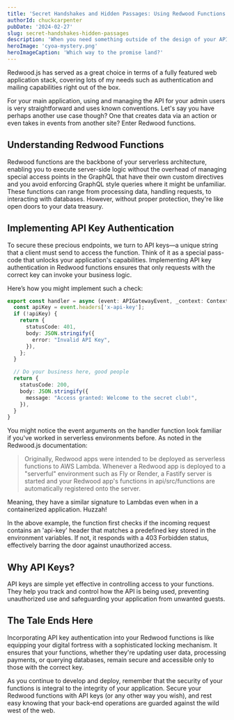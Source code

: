 ```yaml
---
title: 'Secret Handshakes and Hidden Passages: Using Redwood Functions'
authorId: chuckcarpenter
pubDate: '2024-02-27'
slug: secret-handshakes-hidden-passages
description: 'When you need something outside of the design of your API, actions in functions can be exposed.'
heroImage: 'cyoa-mystery.png'
heroImageCaption: 'Which way to the promise land?'
---
```


Redwood.js has served as a great choice in terms of a fully featured web application stack, covering lots of my needs such as authentication and mailing capabilities right out of the box. 

For your main application, using and managing the API for your admin users is very straightforward and uses known conventions. Let's say you have perhaps another use case though? One that creates data via an action or even takes in events from another site? Enter Redwood functions.

## Understanding Redwood Functions

Redwood functions are the backbone of your serverless architecture, enabling you to execute server-side logic without the overhead of managing special access points in the GraphQL that have their own custom directives and you avoid enforcing GraphQL style queries where it might be unfamiliar. These functions can range from processing data, handling requests, to interacting with databases. However, without proper protection, they're like open doors to your data treasury.

## Implementing API Key Authentication

To secure these precious endpoints, we turn to API keys—a unique string that a client must send to access the function. Think of it as a special pass-code that unlocks your application's capabilities. Implementing API key authentication in Redwood functions ensures that only requests with the correct key can invoke your business logic.

Here’s how you might implement such a check:

```typescript
export const handler = async (event: APIGatewayEvent, _context: Context) => {
  const apiKey = event.headers['x-api-key'];
  if (!apiKey) {
    return {
      statusCode: 401,
      body: JSON.stringify({
        error: "Invalid API Key",
      }),
    };
  }

  // Do your business here, good people
  return {
    statusCode: 200,
    body: JSON.stringify({
      message: "Access granted: Welcome to the secret club!",
    }),
  }
}
```

You might notice the event arguments on the handler function look familiar if you've worked in serverless environments before. As noted in the Redwood.js documentation:

> Originally, Redwood apps were intended to be deployed as serverless functions to AWS Lambda. Whenever a Redwood app is deployed to a "serverful" environment such as Fly or Render, a Fastify server is started and your Redwood app's functions in api/src/functions are automatically registered onto the server. 

Meaning, they have a similar signature to Lambdas even when in a containerized application. Huzzah!

In the above example, the function first checks if the incoming request contains an 'api-key' header that matches a predefined key stored in the environment variables. If not, it responds with a 403 Forbidden status, effectively barring the door against unauthorized access.

## Why API Keys?

API keys are simple yet effective in controlling access to your functions. They help you track and control how the API is being used, preventing unauthorized use and safeguarding your application from unwanted guests.

## The Tale Ends Here
Incorporating API key authentication into your Redwood functions is like equipping your digital fortress with a sophisticated locking mechanism. It ensures that your functions, whether they're updating user data, processing payments, or querying databases, remain secure and accessible only to those with the correct key.

As you continue to develop and deploy, remember that the security of your functions is integral to the integrity of your application. Secure your Redwood functions with API keys (or any other way you wish), and rest easy knowing that your back-end operations are guarded against the wild west of the web.
